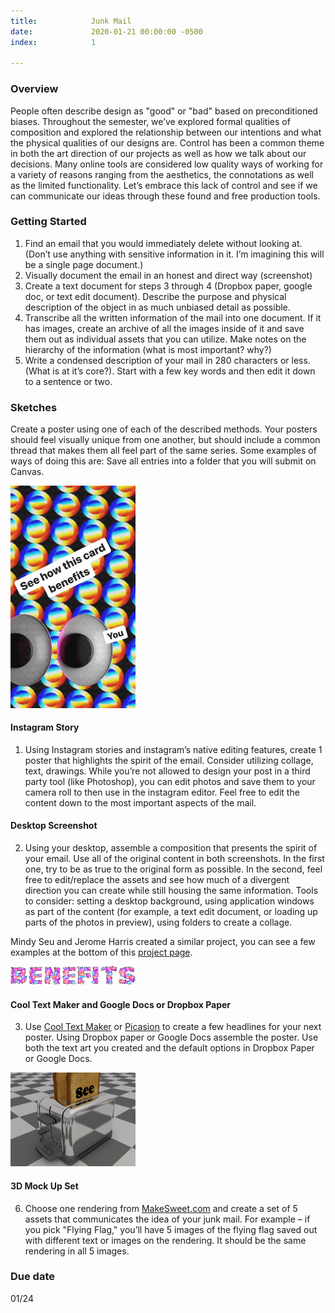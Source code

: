 ```yaml
---
title:            Junk Mail
date:             2020-01-21 00:00:00 -0500
index:            1

---
```


### Overview
People often describe design as "good" or "bad" based on preconditioned biases. Throughout the semester, we&rsquo;ve explored formal qualities of composition and explored the relationship between our intentions and what the physical qualities of our designs are. Control has been a common theme in both the art direction of our projects as well as how we talk about our decisions. Many online tools are considered low quality ways of working for a variety of reasons ranging from the aesthetics, the connotations as well as the limited functionality. Let&rsquo;s embrace this lack of control and see if we can communicate our ideas through these found and free production tools.

### Getting Started
1. Find an email that you would immediately delete without looking at. (Don’t use anything with sensitive information in it. I’m imagining this will be a single page document.)
2. Visually document the email in an honest and direct way (screenshot)
3. Create a text document for steps 3 through 4 (Dropbox paper, google doc, or text edit document). Describe the purpose and physical description of the object in as much unbiased detail as possible.
4. Transcribe all the written information of the mail into one document. If it has images, create an archive of all the images inside of it and save them out as individual assets that you can utilize. Make notes on the hierarchy of the information (what is most important? why?)
5. Write a condensed description of your mail in 280 characters or less. (What is at it’s core?). Start with a few key words and then edit it down to a sentence or two.

### Sketches
Create a poster using one of each of the described methods. Your posters should feel visually unique from one another, but should include a common thread that makes them all feel part of the same series. Some examples of ways of doing this are: Save all entries into a folder that you will submit on Canvas.

<img src="../assets/images/junk-4.gif" width="200px">

#### Instagram Story
1. Using Instagram stories and instagram&rsquo;s native editing features, create 1 poster that highlights the spirit of the email. Consider utilizing collage, text, drawings. While you’re not allowed to design your post in a third party tool (like Photoshop), you can edit photos and save them to your camera roll to then use in the instagram editor. Feel free to edit the content down to the most important aspects of the mail.

#### Desktop Screenshot
2. Using your desktop, assemble a composition that presents the spirit of your email. Use all of the original content in both screenshots. In the first one, try to be as true to the original form as possible. In the second, feel free to edit/replace the assets and see how much of a divergent direction you can create while still housing the same information. Tools to consider: setting a desktop background, using application windows as part of the content (for example, a text edit document, or loading up parts of the photos in preview), using folders to create a collage.

Mindy Seu and Jerome Harris created a similar project, you can see a few examples at the bottom of this <a href="https://docs.google.com/document/d/188MEmnxq7FEot-oVlNaH_mew5ZUs9QTT3srUy2dQSXk/edit?usp=sharing">project page</a>.


<img src="../assets/images/junk-2.gif" width="200px">

#### Cool Text Maker and Google Docs or Dropbox Paper
3. Use [Cool Text Maker](https://cooltext.com/) or [Picasion](https://picasion.com/glitter-maker/) to create a few headlines for your next poster. Using Dropbox paper or Google Docs assemble the poster. Use both the text art you created and the default options in Dropbox Paper or Google Docs.


<img src="../assets/images/junk-3.png" width="200px">

#### 3D Mock Up Set
6. Choose one rendering from [MakeSweet.com](https://makesweet.com/) and create a set of 5 assets that communicates the idea of your junk mail. For example – if you pick "Flying Flag," you&rsquo;ll have 5 images of the flying flag saved out with different text or images on the rendering. It should be the same rendering in all 5 images.

### Due date
01/24
